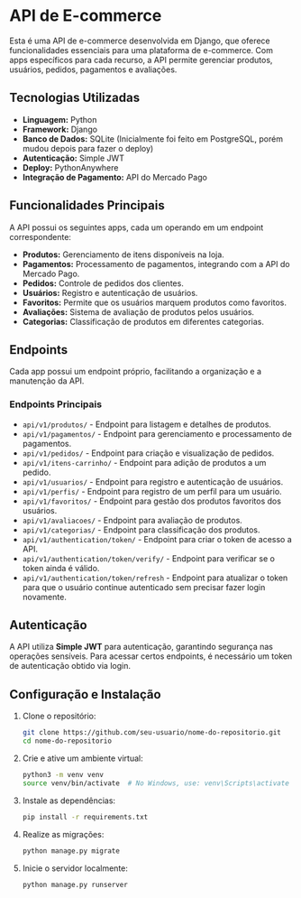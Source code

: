 # API de E-commerce

Esta é uma API de e-commerce desenvolvida em Django, que oferece funcionalidades essenciais para uma plataforma de e-commerce. Com apps específicos para cada recurso, a API permite gerenciar produtos, usuários, pedidos, pagamentos e avaliações.

## Tecnologias Utilizadas

- **Linguagem:** Python
- **Framework:** Django
- **Banco de Dados:** SQLite (Inicialmente foi feito em PostgreSQL, porém mudou depois para fazer o deploy)
- **Autenticação:** Simple JWT
- **Deploy:** PythonAnywhere
- **Integração de Pagamento:** API do Mercado Pago

## Funcionalidades Principais

A API possui os seguintes apps, cada um operando em um endpoint correspondente:

- **Produtos:** Gerenciamento de itens disponíveis na loja.
- **Pagamentos:** Processamento de pagamentos, integrando com a API do Mercado Pago.
- **Pedidos:** Controle de pedidos dos clientes.
- **Usuários:** Registro e autenticação de usuários.
- **Favoritos:** Permite que os usuários marquem produtos como favoritos.
- **Avaliações:** Sistema de avaliação de produtos pelos usuários.
- **Categorias:** Classificação de produtos em diferentes categorias.

## Endpoints

Cada app possui um endpoint próprio, facilitando a organização e a manutenção da API. 

### Endpoints Principais

- `api/v1/produtos/` - Endpoint para listagem e detalhes de produtos.
- `api/v1/pagamentos/` - Endpoint para gerenciamento e processamento de pagamentos.
- `api/v1/pedidos/` - Endpoint para criação e visualização de pedidos.
- `api/v1/itens-carrinho/` - Endpoint para adição de produtos a um pedido.
- `api/v1/usuarios/` - Endpoint para registro e autenticação de usuários.
- `api/v1/perfis/` - Endpoint para registro de um perfil para um usuário.
- `api/v1/favoritos/` - Endpoint para gestão dos produtos favoritos dos usuários.
- `api/v1/avaliacoes/` - Endpoint para avaliação de produtos.
- `api/v1/categorias/` - Endpoint para classificação dos produtos.
- `api/v1/authentication/token/` - Endpoint para criar o token de acesso a API.
- `api/v1/authentication/token/verify/` - Endpoint para verificar se o token ainda é válido.
- `api/v1/authentication/token/refresh` - Endpoint para atualizar o token para que o usuário continue autenticado sem precisar fazer login novamente.

## Autenticação

A API utiliza **Simple JWT** para autenticação, garantindo segurança nas operações sensíveis. Para acessar certos endpoints, é necessário um token de autenticação obtido via login.

## Configuração e Instalação

1. Clone o repositório:

    ```bash
    git clone https://github.com/seu-usuario/nome-do-repositorio.git
    cd nome-do-repositorio
    ```

2. Crie e ative um ambiente virtual:

    ```bash
    python3 -m venv venv
    source venv/bin/activate  # No Windows, use: venv\Scripts\activate
    ```

3. Instale as dependências:

    ```bash
    pip install -r requirements.txt
    ```

4. Realize as migrações:

    ```bash
    python manage.py migrate
    ```

5. Inicie o servidor localmente:

    ```bash
    python manage.py runserver
    ```
